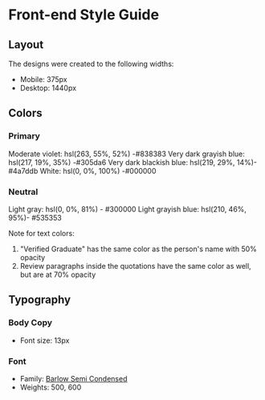 # Front-end Style Guide

## Layout

The designs were created to the following widths:

- Mobile: 375px
- Desktop: 1440px

## Colors

### Primary

Moderate violet: hsl(263, 55%, 52%) -#838383
Very dark grayish blue: hsl(217, 19%, 35%) -#305da6
Very dark blackish blue: hsl(219, 29%, 14%)- #4a7ddb
White: hsl(0, 0%, 100%) -#000000

### Neutral

Light gray: hsl(0, 0%, 81%) - #300000
Light grayish blue: hsl(210, 46%, 95%)- #535353

Note for text colors:

1. "Verified Graduate" has the same color as the person's name with 50% opacity
2. Review paragraphs inside the quotations have the same color as well, but are at 70% opacity

## Typography

### Body Copy

- Font size: 13px

### Font

- Family: [Barlow Semi Condensed](https://fonts.google.com/specimen/Barlow+Semi+Condensed)
- Weights: 500, 600

